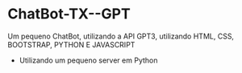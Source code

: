 # ChatBot-TX--GPT
Um pequeno ChatBot, utilizando a API GPT3, utilizando HTML, CSS, BOOTSTRAP, PYTHON E JAVASCRIPT


- Utilizando um pequeno server em Python


